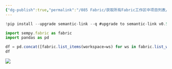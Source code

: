 ```yaml
---
{"dg-publish":true,"permalink":"/085 Fabric/获取所有Fabric工作区中项目列表/","tags":["fabric"]}
---
```




```js
!pip install --upgrade semantic-link --q #upgrade to semantic-link v0.5

import sempy.fabric as fabric
import pandas as pd 

df = pd.concat([fabric.list_items(workspace=ws) for ws in fabric.list_workspaces().query('`Is On Dedicated Capacity` == True').Id], ignore_index=True)
df

```

![](https://s2.loli.net/2024/01/18/fVJUMkA5b3oauOF.png)
